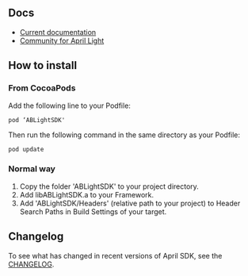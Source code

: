 
## Docs

* [Current documentation](http://aprilbrother.github.io/aprillight-ios-sdk/Documents/index.html)
* [Community for April Light](http://bbs.aprbrother.com)

## How to install

### From CocoaPods

Add the following line to your Podfile:

	pod ‘ABLightSDK'


Then run the following command in the same directory as your Podfile:

	pod update


### Normal way

1. Copy the folder 'ABLightSDK' to your project directory.
2. Add libABLightSDK.a to your Framework.
3. Add 'ABLightSDK/Headers' (relative path to your project) to Header Search Paths in Build Settings of your target.

## Changelog

To see what has changed in recent versions of April SDK, see the [CHANGELOG](https://github.com/AprilBrother/ABLight-iOS-SDK/blob/master/CHANGELOG.md).
